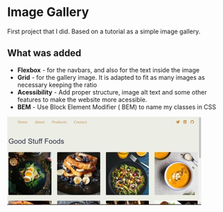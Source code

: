 # Image Gallery

First project that I did. Based on a tutorial as a simple image gallery.

## What was added

* **Flexbox** - for the navbars, and also for the text inside the image
* **Grid** - for the gallery image. It is adapted to fit as many images as necessary keeping the ratio
* **Acessibility** - Add proper structure, image alt text and some other features to make the website more acessible.
* **BEM** - Use Block Element Modifier ( BEM) to name my classes in CSS

![website](/screenshots/imagegallery.jpg)
